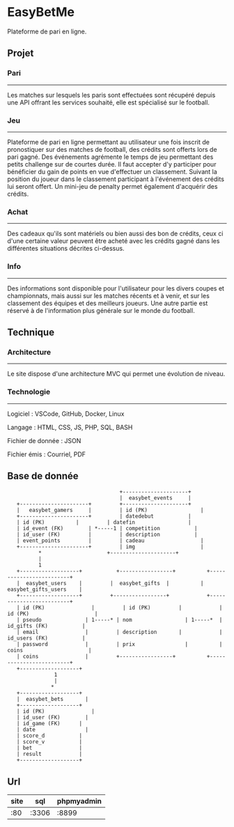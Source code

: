 # EasyBetMe

Plateforme de pari en ligne.

## Projet

### Pari
--------
Les matches sur lesquels les paris sont effectuées sont récupéré depuis une API offrant les services souhaité, elle est spécialisé sur le football.

### Jeu
-------
Plateforme de pari en ligne permettant au utilisateur une fois inscrit de pronostiquer sur des matches de football, des crédits sont offerts lors de pari gagné.
Des événements agrémente le temps de jeu permettant des petits challenge sur de courtes durée.
Il faut accepter d'y participer pour bénéficier du gain de points en vue d'effectuer un classement. Suivant la position du joueur dans le classement participant à l'événement des crédits lui seront offert.
Un mini-jeu de penalty permet également d'acquérir des crédits.

### Achat
---------
Des cadeaux qu'ils sont matériels ou bien aussi des bon de crédits, ceux ci d'une certaine valeur peuvent être acheté avec les crédits gagné dans les différentes situations décrites ci-dessus.

### Info
--------
Des informations sont disponible pour l'utilisateur pour les divers coupes et championnats, mais aussi sur les matches récents et à venir, et sur les classement des équipes et des meilleurs joueurs.
Une autre partie est réservé à de l'information plus générale sur le monde du football.

## Technique

### Architecture
----------------
Le site dispose d'une architecture MVC qui permet une évolution de niveau.

### Technologie
---------------

Logiciel
: VSCode, GitHub, Docker, Linux

Langage
: HTML, CSS, JS, PHP, SQL, BASH

Fichier de donnée
: JSON

Fichier émis
: Courriel, PDF

## Base de donnée


                                        +---------------------+ 
                                        |  easybet_events     |
       +----------------------+         +---------------------+
       |   easybet_gamers     |         | id (PK)		          |
       +----------------------+         | datedebut	          |
       | id (PK)	      |         | datefin		          |
       | id_event (FK)	      | *-----1 | competition	        |
       | id_user (FK)	      |         | description	        |
       | event_points	      |         | cadeau		          |
       +----------------------+         | img		              |
	          *                     +---------------------+
	          |
	          1
       +-------------------+	       +-----------------+          +-------------------------+		
       |  easybet_users	   |         |  easybet_gifts  |          |  easybet_gifts_users    |
       +-------------------+         +-----------------+	        +-------------------------+
       | id (PK)		       |         | id (PK)	       |	        | id (PK)		              |
       | pseudo		         | 1-----* | nom		         | 1-----*  | id_gifts (FK)	          |
       | email		         |         | description	   |	        | id_users (FK)	          |
       | password	         |         | prix		         |	        | coins		                |
       | coins		         |         +-----------------+	        +-------------------------+
       +-------------------+
                   1
                   |
                  *
       +-------------------+
       |  easybet_bets   	 |
       +-------------------+
       | id (PK)		       |
       | id_user (FK)    	 |
       | id_game (FK)  	   |
       | date	          	 |
       | score_d           |
       | score_v           |
       | bet               |
       | result            |
       +-------------------+



## Url

| site | sql | phpmyadmin |
| --- | --- | --- |
| :80 | :3306 | :8899 |
